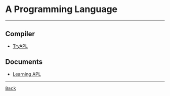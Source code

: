 # A Programming Language

---

## Compiler

- [TryAPL](https://tryapl.org/)

## Documents

- [Learning APL](https://xpqz.github.io/learnapl/intro.html)

---

[<kbd> Back </kbd>](./readme.md)

